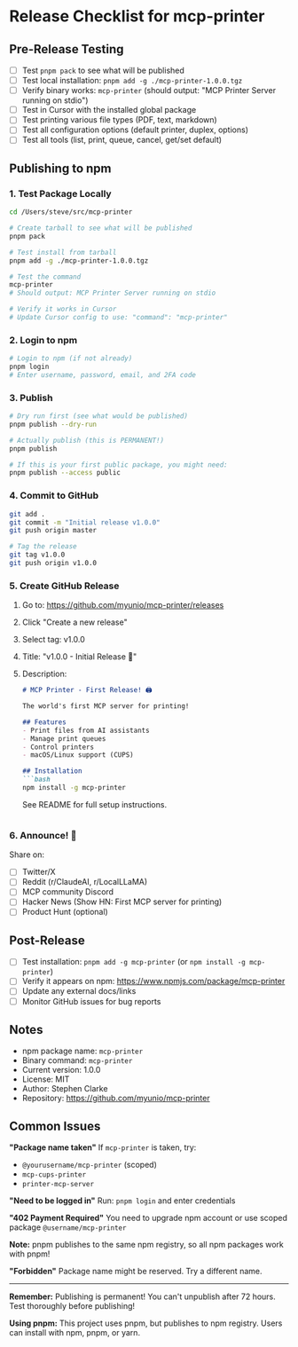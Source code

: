 # Release Checklist for mcp-printer

## Pre-Release Testing

- [ ] Test `pnpm pack` to see what will be published
- [ ] Test local installation: `pnpm add -g ./mcp-printer-1.0.0.tgz`
- [ ] Verify binary works: `mcp-printer` (should output: "MCP Printer Server running on stdio")
- [ ] Test in Cursor with the installed global package
- [ ] Test printing various file types (PDF, text, markdown)
- [ ] Test all configuration options (default printer, duplex, options)
- [ ] Test all tools (list, print, queue, cancel, get/set default)

## Publishing to npm

### 1. Test Package Locally

```bash
cd /Users/steve/src/mcp-printer

# Create tarball to see what will be published
pnpm pack

# Test install from tarball
pnpm add -g ./mcp-printer-1.0.0.tgz

# Test the command
mcp-printer
# Should output: MCP Printer Server running on stdio

# Verify it works in Cursor
# Update Cursor config to use: "command": "mcp-printer"
```

### 2. Login to npm

```bash
# Login to npm (if not already)
pnpm login
# Enter username, password, email, and 2FA code
```

### 3. Publish

```bash
# Dry run first (see what would be published)
pnpm publish --dry-run

# Actually publish (this is PERMANENT!)
pnpm publish

# If this is your first public package, you might need:
pnpm publish --access public
```

### 4. Commit to GitHub

```bash
git add .
git commit -m "Initial release v1.0.0"
git push origin master

# Tag the release
git tag v1.0.0
git push origin v1.0.0
```

### 5. Create GitHub Release

1. Go to: https://github.com/myunio/mcp-printer/releases
2. Click "Create a new release"
3. Select tag: v1.0.0
4. Title: "v1.0.0 - Initial Release 🎉"
5. Description:
   ```markdown
   # MCP Printer - First Release! 🖨️

   The world's first MCP server for printing!

   ## Features
   - Print files from AI assistants
   - Manage print queues
   - Control printers
   - macOS/Linux support (CUPS)

   ## Installation
   ```bash
   npm install -g mcp-printer
   ```

   See README for full setup instructions.
   ```

### 6. Announce! 🚀

Share on:
- [ ] Twitter/X
- [ ] Reddit (r/ClaudeAI, r/LocalLLaMA)
- [ ] MCP community Discord
- [ ] Hacker News (Show HN: First MCP server for printing)
- [ ] Product Hunt (optional)

## Post-Release

- [ ] Test installation: `pnpm add -g mcp-printer` (or `npm install -g mcp-printer`)
- [ ] Verify it appears on npm: https://www.npmjs.com/package/mcp-printer
- [ ] Update any external docs/links
- [ ] Monitor GitHub issues for bug reports

## Notes

- npm package name: `mcp-printer`
- Binary command: `mcp-printer`
- Current version: 1.0.0
- License: MIT
- Author: Stephen Clarke
- Repository: https://github.com/myunio/mcp-printer

## Common Issues

**"Package name taken"**
If `mcp-printer` is taken, try:
- `@yourusername/mcp-printer` (scoped)
- `mcp-cups-printer`
- `printer-mcp-server`

**"Need to be logged in"**
Run: `pnpm login` and enter credentials

**"402 Payment Required"**
You need to upgrade npm account or use scoped package `@username/mcp-printer`

**Note:** pnpm publishes to the same npm registry, so all npm packages work with pnpm!

**"Forbidden"**
Package name might be reserved. Try a different name.

---

**Remember:** Publishing is permanent! You can't unpublish after 72 hours.
Test thoroughly before publishing!

**Using pnpm:** This project uses pnpm, but publishes to npm registry. Users can install with npm, pnpm, or yarn.

